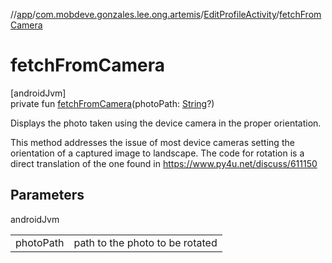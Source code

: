 //[app](../../../index.md)/[com.mobdeve.gonzales.lee.ong.artemis](../index.md)/[EditProfileActivity](index.md)/[fetchFromCamera](fetch-from-camera.md)

# fetchFromCamera

[androidJvm]\
private fun [fetchFromCamera](fetch-from-camera.md)(photoPath: [String](https://kotlinlang.org/api/latest/jvm/stdlib/kotlin/-string/index.html)?)

Displays the photo taken using the device camera in the proper orientation.

This method addresses the issue of most device cameras setting the orientation of a captured image to landscape. The code for rotation is a direct translation of the one found in <a href = "https://www.py4u.net/discuss/611150">https://www.py4u.net/discuss/611150</a>

## Parameters

androidJvm

| | |
|---|---|
| photoPath | path to the photo to be rotated |
